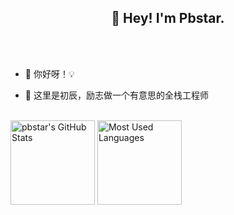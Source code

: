 <h2 align="center">👋 Hey! I'm Pbstar. </h2>
<br />
<br />

- 🔭 你好呀！💡

- 🤔 这里是初辰，励志做一个有意思的全栈工程师

<br />
<img height="135px" src="https://github-readme-stats.vercel.app/api?username=pbstar&hide_title=true&show_icons=true&hide=issues&include_all_commits=true&count_private=true&theme=graywhite&hide_border=true&bg_color=45,ff7979,ffd479,fffc79,73fa79" alt="pbstar's GitHub Stats"> <img height="135px" src="https://github-readme-stats.vercel.app/api/top-langs?username=pbstar&hide_title=true&layout=compact&theme=graywhite&hide_border=true&bg_color=45,fffc79,73fa79,75f0db" alt="Most Used Languages">